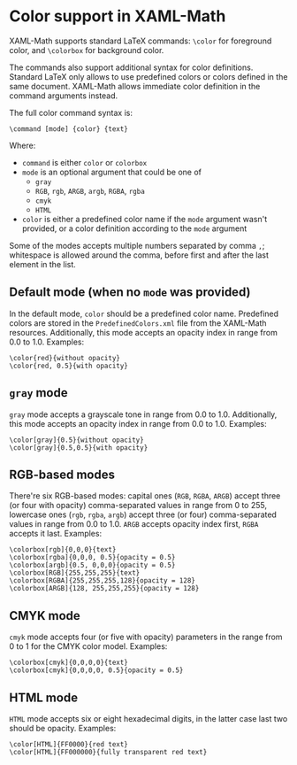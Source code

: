 Color support in XAML-Math
==========================

XAML-Math supports standard LaTeX commands: `\color` for foreground color, and `\colorbox` for background color.

The commands also support additional syntax for color definitions. Standard LaTeX only allows to use predefined colors or colors defined in the same document. XAML-Math allows immediate color definition in the command arguments instead.

The full color command syntax is:

```
\command [mode] {color} {text}
```

Where:
- `command` is either `color` or `colorbox`
- `mode` is an optional argument that could be one of
    - `gray`
    - `RGB`, `rgb`, `ARGB`, `argb`, `RGBA`, `rgba`
    - `cmyk`
    - `HTML`
- `color` is either a predefined color name if the `mode` argument wasn't
  provided, or a color definition according to the `mode` argument

Some of the modes accepts multiple numbers separated by comma `,`; whitespace is
allowed around the comma, before first and after the last element in the list.

## Default mode (when no `mode` was provided)

In the default mode, `color` should be a predefined color name. Predefined colors are stored in the `PredefinedColors.xml` file from the XAML-Math resources. Additionally, this mode accepts an opacity index in range from 0.0 to 1.0. Examples:

```
\color{red}{without opacity}
\color{red, 0.5}{with opacity}
```

## `gray` mode

`gray` mode accepts a grayscale tone in range from 0.0 to 1.0. Additionally,
this mode accepts an opacity index in range from 0.0 to 1.0. Examples:

```
\color[gray]{0.5}{without opacity}
\color[gray]{0.5,0.5}{with opacity}
```

## RGB-based modes

There're six RGB-based modes: capital ones (`RGB`, `RGBA`, `ARGB`) accept three
(or four with opacity) comma-separated values in range from 0 to 255, lowercase
ones (`rgb`, `rgba`, `argb`) accept three (or four) comma-separated values in
range from 0.0 to 1.0. `ARGB` accepts opacity index first, `RGBA` accepts it
last. Examples:

```
\colorbox[rgb]{0,0,0}{text}
\colorbox[rgba]{0,0,0, 0.5}{opacity = 0.5}
\colorbox[argb]{0.5, 0,0,0}{opacity = 0.5}
\colorbox[RGB]{255,255,255}{text}
\colorbox[RGBA]{255,255,255,128}{opacity = 128}
\colorbox[ARGB]{128, 255,255,255}{opacity = 128}
```

## CMYK mode

`cmyk` mode accepts four (or five with opacity) parameters in the range from 0
to 1 for the CMYK color model. Examples:

```
\colorbox[cmyk]{0,0,0,0}{text}
\colorbox[cmyk]{0,0,0,0, 0.5}{opacity = 0.5}
```

## HTML mode

`HTML` mode accepts six or eight hexadecimal digits, in the latter case last two
should be opacity. Examples:

```
\color[HTML]{FF0000}{red text}
\color[HTML]{FF000000}{fully transparent red text}
```
